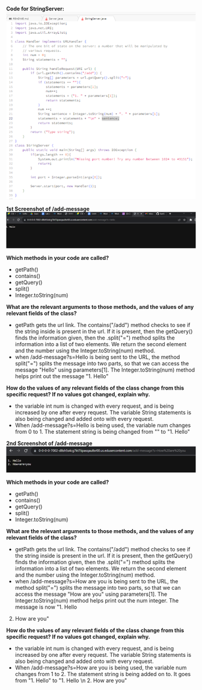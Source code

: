 **Code for StringServer:**
![img1](4lab2.png)

**1st Screenshot of /add-message**
![img1](3lab2.png)

**Which methods in your code are called?**
- getPath()
- contains()
- getQuery()
- split()
- Integer.toString(num)
  
**What are the relevant arguments to those methods, and the values of any relevant fields of the class?**
- getPath gets the url link. The contains("/add") method checks to see if the string inside is present in the url. If it is present, then the getQuery() finds the information given, then the .split("=") method splits the information into a list of two elements. We return the second element and the number using the Integer.toString(num) method.
- when /add-message?s=Hello is being sent to the URL, the method split("=") splits the message into two parts, so that we can access the message "Hello" using parameters[1]. The Integer.toString(num) method helps print out the message "1. Hello"
  
**How do the values of any relevant fields of the class change from this specific request? If no values got changed, explain why.**
- the variable int num is changed with every request, and is being increased by one after every request. The variable String statements is also being changed and added onto with every request.
- When /add-message?s=Hello is being used, the variable num changes from 0 to 1. The statement string is being changed from "" to "1. Hello"

**2nd Screenshot of /add-message**
![img1](2lab2.png)

**Which methods in your code are called?**
- getPath()
- contains()
- getQuery()
- split()
- Integer.toString(num)
  
**What are the relevant arguments to those methods, and the values of any relevant fields of the class?**
- getPath gets the url link. The contains("/add") method checks to see if the string inside is present in the url. If it is present, then the getQuery() finds the information given, then the .split("=") method splits the information into a list of two elements. We return the second element and the number using the Integer.toString(num) method.
- when /add-message?s=How are you is being sent to the URL, the method split("=") splits the message into two parts, so that we can access the message "How are you" using parameters[1]. The Integer.toString(num) method helps print out the num integer. The message is now
"1. Hello
2. How are you"
  
**How do the values of any relevant fields of the class change from this specific request? If no values got changed, explain why.**
- the variable int num is changed with every request, and is being increased by one after every request. The variable String statements is also being changed and added onto with every request.
- When /add-message?s=How are you is being used, the variable num changes from 1 to 2. The statement string is being added on to. It goes from "1. Hello" to "1. Hello \n 2. How are you"

